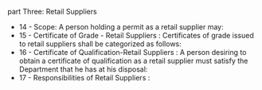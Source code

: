 part Three: Retail Suppliers

<ul>
			<li>14 - Scope: A person holding a permit as a retail supplier may: <ul>
			</ul></li>			<li>15 - Certificate of Grade - Retail Suppliers : Certificates of grade issued to retail suppliers shall be categorized as follows: <ul>
			</ul></li>			<li>16 - Certificate of Qualification-Retail Suppliers : A person desiring to obtain a certificate of qualification as a retail supplier must satisfy the Department that he has at his disposal: <ul>
			</ul></li>			<li>17 - Responsibilities of Retail Suppliers : <ul>
			</ul></li></ul>